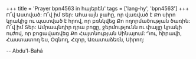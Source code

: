 +++
title = 'Prayer bpn4563 in հայերեն'
tags = ['lang-hy', 'bpn4563']
+++
Ո՜վ Աստված: Ո՜վ իմ Տեր: Ահա այն ջահը, որ վառված է Քո սիրո կրակից ու պատված է հրով, որ բռնկվեց Քո ողորմածության ծառին: Ո՜վ իմ Տեր: Ամրապնդիր դրա բոցը, ջերմությունն ու փայլը կրակի ուժով, որ բոցավառվեց Քո Հայտնության Սինայում: Դու, հիրավի, Հաստատող ես, Օգնող, Հզոր, Առատաձեռն, Սիրող:

-- Abdu'l-Bahá
